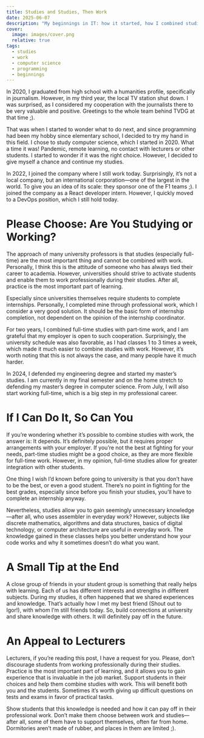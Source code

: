 ```yaml
---
title: Studies and Studies, Then Work
date: 2025-06-07
description: "My beginnings in IT: how it started, how I combined studies with work, why the attitude of lecturers is sometimes wrong, and how to improve it ;)."
cover: 
  image: images/cover.png
  relative: true
tags:
  - studies
  - work
  - computer science
  - programming
  - beginnings
---
```


In 2020, I graduated from high school with a humanities profile, specifically in journalism. However, in my third year, the local TV station shut down. I was surprised, as I considered my cooperation with the journalists there to be very valuable and positive. Greetings to the whole team behind TVDG at that time ;).

That was when I started to wonder what to do next, and since programming had been my hobby since elementary school, I decided to try my hand in this field. I chose to study computer science, which I started in 2020. What a time it was! Pandemic, remote learning, no contact with lecturers or other students. I started to wonder if it was the right choice. However, I decided to give myself a chance and continue my studies.

In 2022, I joined the company where I still work today. Surprisingly, it’s not a local company, but an international corporation—one of the largest in the world. To give you an idea of its scale: they sponsor one of the F1 teams ;).
I joined the company as a React developer intern. However, I quickly moved to a DevOps position, which I still hold today.

# Please Choose: Are You Studying or Working?

The approach of many university professors is that studies (especially full-time) are the most important thing and cannot be combined with work. Personally, I think this is the attitude of someone who has always tied their career to academia. However, universities should strive to activate students and enable them to work professionally during their studies. After all, practice is the most important part of learning.

Especially since universities themselves require students to complete internships. Personally, I completed mine through professional work, which I consider a very good solution. It should be the basic form of internship completion, not dependent on the opinion of the internship coordinator.

For two years, I combined full-time studies with part-time work, and I am grateful that my employer is open to such cooperation. Surprisingly, the university schedule was also favorable, as I had classes 1 to 3 times a week, which made it much easier to combine studies with work. However, it’s worth noting that this is not always the case, and many people have it much harder.

In 2024, I defended my engineering degree and started my master’s studies. I am currently in my final semester and on the home stretch to defending my master’s degree in computer science. From July, I will also start working full-time, which is a big step in my professional career.

# If I Can Do It, So Can You

If you’re wondering whether it’s possible to combine studies with work, the answer is: It depends. It’s definitely possible, but it requires proper arrangements with your employer. If you’re not the best at fighting for your needs, part-time studies might be a good choice, as they are more flexible for full-time work. However, in my opinion, full-time studies allow for greater integration with other students.

One thing I wish I’d known before going to university is that you don’t have to be the best, or even a good student. There’s no point in fighting for the best grades, especially since before you finish your studies, you’ll have to complete an internship anyway.

Nevertheless, studies allow you to gain seemingly unnecessary knowledge—after all, who uses assembler in everyday work? However, subjects like discrete mathematics, algorithms and data structures, basics of digital technology, or computer architecture are useful in everyday work. The knowledge gained in these classes helps you better understand how your code works and why it sometimes doesn’t do what you want.

# A Small Tip at the End

A close group of friends in your student group is something that really helps with learning. Each of us has different interests and strengths in different subjects. During my studies, it often happened that we shared experiences and knowledge. That’s actually how I met my best friend (Shout out to Igor!), with whom I’m still friends today. So, build connections at university and share knowledge with others. It will definitely pay off in the future.

# An Appeal to Lecturers

Lecturers, if you’re reading this post, I have a request for you. Please, don’t discourage students from working professionally during their studies. Practice is the most important part of learning, and it allows you to gain experience that is invaluable in the job market. Support students in their choices and help them combine studies with work. This will benefit both you and the students. Sometimes it’s worth giving up difficult questions on tests and exams in favor of practical tasks.

Show students that this knowledge is needed and how it can pay off in their professional work. Don’t make them choose between work and studies—after all, some of them have to support themselves, often far from home. Dormitories aren’t made of rubber, and places in them are limited ;).
